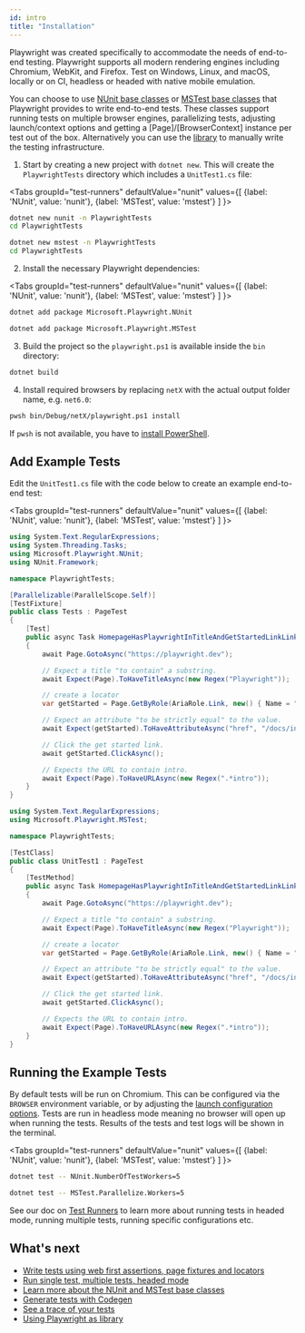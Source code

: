 ```yaml
---
id: intro
title: "Installation"
---
```


Playwright was created specifically to accommodate the needs of end-to-end testing. Playwright supports all modern rendering engines including Chromium, WebKit, and Firefox. Test on Windows, Linux, and macOS, locally or on CI, headless or headed with native mobile emulation.

You can choose to use [NUnit base classes](./test-runners.md#nunit) or [MSTest base classes](./test-runners.md#nunit) that Playwright provides to write end-to-end tests. These classes support running tests on multiple browser engines, parallelizing tests, adjusting launch/context options and getting a [Page]/[BrowserContext] instance per test out of the box. Alternatively you can use the [library](./library.md) to manually write the testing infrastructure.

1. Start by creating a new project with `dotnet new`. This will create the `PlaywrightTests` directory which includes a `UnitTest1.cs` file:

<Tabs
  groupId="test-runners"
  defaultValue="nunit"
  values={[
    {label: 'NUnit', value: 'nunit'},
    {label: 'MSTest', value: 'mstest'}
  ]
}>
<TabItem value="nunit">

```bash
dotnet new nunit -n PlaywrightTests
cd PlaywrightTests
```

</TabItem>
<TabItem value="mstest">

```bash
dotnet new mstest -n PlaywrightTests
cd PlaywrightTests
```

</TabItem>
</Tabs>

2. Install the necessary Playwright dependencies:

<Tabs
  groupId="test-runners"
  defaultValue="nunit"
  values={[
    {label: 'NUnit', value: 'nunit'},
    {label: 'MSTest', value: 'mstest'}
  ]
}>
<TabItem value="nunit">

```bash
dotnet add package Microsoft.Playwright.NUnit
```

</TabItem>
<TabItem value="mstest">

```bash
dotnet add package Microsoft.Playwright.MSTest
```

</TabItem>
</Tabs>

3. Build the project so the `playwright.ps1` is available inside the `bin` directory:

```bash
dotnet build
```

4. Install required browsers by replacing `netX` with the actual output folder name, e.g. `net6.0`:

```bash
pwsh bin/Debug/netX/playwright.ps1 install
```

If `pwsh` is not available, you have to [install PowerShell](https://docs.microsoft.com/powershell/scripting/install/installing-powershell).

## Add Example Tests

Edit the `UnitTest1.cs` file with the code below to create an example end-to-end test:

<Tabs
  groupId="test-runners"
  defaultValue="nunit"
  values={[
    {label: 'NUnit', value: 'nunit'},
    {label: 'MSTest', value: 'mstest'}
  ]
}>
<TabItem value="nunit">

```csharp
using System.Text.RegularExpressions;
using System.Threading.Tasks;
using Microsoft.Playwright.NUnit;
using NUnit.Framework;

namespace PlaywrightTests;

[Parallelizable(ParallelScope.Self)]
[TestFixture]
public class Tests : PageTest
{
    [Test]
    public async Task HomepageHasPlaywrightInTitleAndGetStartedLinkLinkingtoTheIntroPage()
    {
        await Page.GotoAsync("https://playwright.dev");

        // Expect a title "to contain" a substring.
        await Expect(Page).ToHaveTitleAsync(new Regex("Playwright"));

        // create a locator
        var getStarted = Page.GetByRole(AriaRole.Link, new() { Name = "Get started" });

        // Expect an attribute "to be strictly equal" to the value.
        await Expect(getStarted).ToHaveAttributeAsync("href", "/docs/intro");

        // Click the get started link.
        await getStarted.ClickAsync();

        // Expects the URL to contain intro.
        await Expect(Page).ToHaveURLAsync(new Regex(".*intro"));
    }
}
```

</TabItem>
<TabItem value="mstest">

```csharp
using System.Text.RegularExpressions;
using Microsoft.Playwright.MSTest;

namespace PlaywrightTests;

[TestClass]
public class UnitTest1 : PageTest
{
    [TestMethod]
    public async Task HomepageHasPlaywrightInTitleAndGetStartedLinkLinkingtoTheIntroPage()
    {
        await Page.GotoAsync("https://playwright.dev");

        // Expect a title "to contain" a substring.
        await Expect(Page).ToHaveTitleAsync(new Regex("Playwright"));

        // create a locator
        var getStarted = Page.GetByRole(AriaRole.Link, new() { Name = "Get started" });

        // Expect an attribute "to be strictly equal" to the value.
        await Expect(getStarted).ToHaveAttributeAsync("href", "/docs/intro");

        // Click the get started link.
        await getStarted.ClickAsync();

        // Expects the URL to contain intro.
        await Expect(Page).ToHaveURLAsync(new Regex(".*intro"));
    }
}
```

</TabItem>
</Tabs>

## Running the Example Tests

By default tests will be run on Chromium. This can be configured via the `BROWSER` environment variable, or by adjusting the [launch configuration options](./test-runners.md). Tests are run in headless mode meaning no browser will open up when running the tests. Results of the tests and test logs will be shown in the terminal.

<Tabs
  groupId="test-runners"
  defaultValue="nunit"
  values={[
    {label: 'NUnit', value: 'nunit'},
    {label: 'MSTest', value: 'mstest'}
  ]
}>
<TabItem value="nunit">

```bash
dotnet test -- NUnit.NumberOfTestWorkers=5
```

</TabItem>
<TabItem value="mstest">

```bash
dotnet test -- MSTest.Parallelize.Workers=5
```

</TabItem>
</Tabs>

See our doc on [Test Runners](./test-runners.md) to learn more about running tests in headed mode, running multiple tests, running specific configurations etc.

## What's next

- [Write tests using web first assertions, page fixtures and locators](./writing-tests.md)
- [Run single test, multiple tests, headed mode](./running-tests.md)
- [Learn more about the NUnit and MSTest base classes](./test-runners.md)
- [Generate tests with Codegen](./codegen.md)
- [See a trace of your tests](./trace-viewer-intro.md)
- [Using Playwright as library](./library.md)
